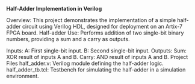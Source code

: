 **Half-Adder Implementation in Verilog**

Overview:
This project demonstrates the implementation of a simple half-adder circuit using Verilog HDL, designed for deployment on an Artix-7 FPGA board. 
Half-adder Use:
Performs addition of two single-bit binary numbers, providing a sum and a carry as outputs.

Inputs:
A: First single-bit input.
B: Second single-bit input.
Outputs:
Sum: XOR result of inputs A and B.
Carry: AND result of inputs A and B.
Project Files
half_adder.v: Verilog module defining the half-adder logic.
half_adder_tb.tcl: Testbench for simulating the half-adder in a simulation environment.
